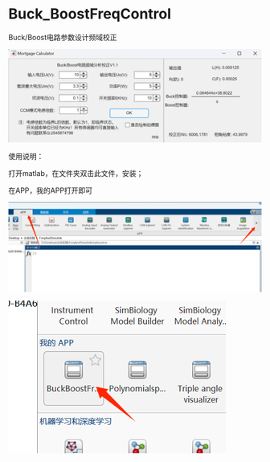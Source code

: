 # Buck_BoostFreqControl
Buck/Boost电路参数设计频域校正

![image-20240528194456780](attachment/image-20240528194456780.png)

使用说明：

打开matlab，在文件夹双击此文件，安装；

在APP，我的APP打开即可

![c289b764001c2dc9bbac6bfba24e0345](attachment/c289b764001c2dc9bbac6bfba24e0345.png)

![9cacf1d6c0f57996b5a60511959268ab](attachment/9cacf1d6c0f57996b5a60511959268ab.png)

